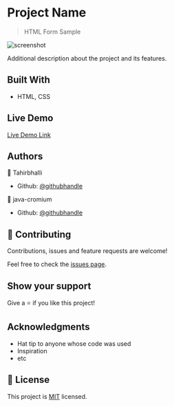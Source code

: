 # Project Name

> HTML Form Sample

![screenshot]()

Additional description about the project and its features.

## Built With

- HTML, CSS

## Live Demo

[Live Demo Link](/)

## Authors

👤 Tahirbhalli

- Github: [@githubhandle](https://github.com/Tahirbhalli)

👤 java-cromium

- Github: [@githubhandle](https://github.com/java-cromium)


## 🤝 Contributing

Contributions, issues and feature requests are welcome!

Feel free to check the [issues page](issues/).

## Show your support

Give a ⭐️ if you like this project!

## Acknowledgments

- Hat tip to anyone whose code was used
- Inspiration
- etc

## 📝 License

This project is [MIT](lic.url) licensed.
